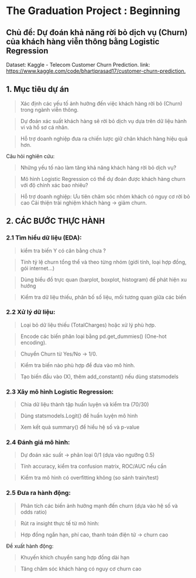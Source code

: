 # The Graduation Project : Beginning

## Chủ đề: Dự đoán khả năng rời bỏ dịch vụ (Churn) của khách hàng viễn thông bằng Logistic Regression

Dataset: Kaggle - Telecom Customer Churn Prediction.
link: <https://www.kaggle.com/code/bhartiprasad17/customer-churn-prediction.>

## 1. Mục tiêu dự án

>Xác định các yếu tố ảnh hưởng đến việc khách hàng rời bỏ (Churn) trong ngành viễn thông.

>Dự đoán xác suất khách hàng sẽ rời bỏ dịch vụ dựa trên dữ liệu hành vi và hồ sơ cá nhân.

>Hỗ trợ doanh nghiệp đưa ra chiến lược giữ chân khách hàng hiệu quả hơn.

Câu hỏi nghiên cứu:
>Những yếu tố nào làm tăng khả năng khách hàng rời bỏ dịch vụ?

>Mô hình Logistic Regression có thể dự đoán được khách hàng churn với độ chính xác bao nhiêu?

>Hỗ trợ doanh nghiệp:
>Ưu tiên chăm sóc nhóm khách có nguy cơ rời bỏ cao
>Cải thiện trải nghiệm khách hàng → giảm churn.

## 2. CÁC BƯỚC THỰC HÀNH
### 2.1 Tìm hiểu dữ liệu (EDA):
> kiểm tra biến Y có cân bằng chưa ?

>Tính tỷ lệ churn tổng thể và theo từng nhóm (giới tính, loại hợp đồng, gói internet…)

>Dùng biểu đồ trực quan (barplot, boxplot, histogram) để phát hiện xu hướng

>Kiểm tra dữ liệu thiếu, phân bố số liệu, mối tương quan giữa các biến

### 2.2 Xử lý dữ liệu:
>Loại bỏ dữ liệu thiếu (TotalCharges) hoặc xử lý phù hợp.

>Encode các biến phân loại bằng pd.get_dummies() (One-hot encoding).

>Chuyển Churn từ Yes/No → 1/0.

>Kiểm tra biến nào phù hợp để đưa vào mô hình.

>Tạo biến đầu vào (X), thêm add_constant() nếu dùng statsmodels


### 2.3 Xây mô hình Logistic Regression:
>Chia dữ liệu thành tập huấn luyện và kiểm tra (70/30)

>Dùng statsmodels.Logit() để huấn luyện mô hình

>Xem kết quả summary() để hiểu hệ số và p-value

### 2.4 Đánh giá mô hình:

>Dự đoán xác suất → phân loại 0/1 (dựa vào ngưỡng 0.5)

>Tính accuracy, kiểm tra confusion matrix, ROC/AUC nếu cần

>Kiểm tra mô hình có overfitting không (so sánh train/test)

### 2.5 Đưa ra hành động:

>Phân tích các biến ảnh hưởng mạnh đến churn (dựa vào hệ số và odds ratio)

>Rút ra insight thực tế từ mô hình:

>Hợp đồng ngắn hạn, phí cao, thanh toán điện tử → churn cao

Đề xuất hành động:

>Khuyến khích chuyển sang hợp đồng dài hạn

>Tăng chăm sóc khách hàng có nguy cơ churn cao


